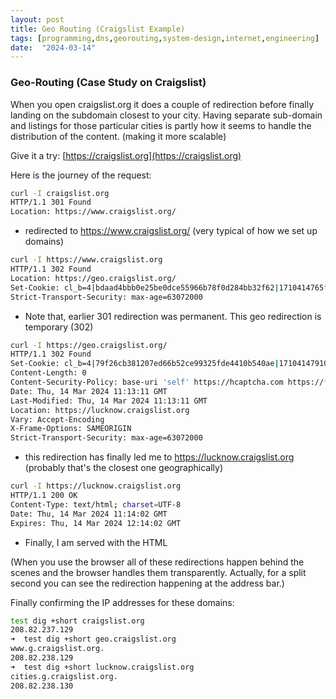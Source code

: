```yaml
---
layout: post
title: Geo Routing (Craigslist Example)
tags: [programming,dns,georouting,system-design,internet,engineering]
date:  "2024-03-14"
---
```


### Geo-Routing (Case Study on Craigslist)
When you open craigslist.org it does a couple of redirection before finally landing on the subdomain closest to your city. Having separate sub-domain and listings for those particular cities is partly how it seems to handle the distribution of the content. (making it more scalable)

Give it a try:
[https://craigslist.org](https://craigslist.org)

Here is the journey of the request:

```bash
curl -I craigslist.org
HTTP/1.1 301 Found
Location: https://www.craigslist.org/
```

- redirected to https://www.craigslist.org/ (very typical of how we set up domains)


```bash
curl -I https://www.craigslist.org
HTTP/1.1 302 Found
Location: https://geo.craigslist.org/
Set-Cookie: cl_b=4|bdaad4bbb0e25be0dce55966b78f0d284bb32f62|1710414765fUrHI;path=/;domain=.craigslist.org;secure;expires=Fri, 01-Jan-2038 00:00:00 GMT
Strict-Transport-Security: max-age=63072000
```

- Note that, earlier 301 redirection was permanent. This geo redirection is temporary (302)

```bash
curl -I https://geo.craigslist.org/
HTTP/1.1 302 Found
Set-Cookie: cl_b=4|79f26cb381207ed66b52ce99325fde4410b540ae|17104147910rTD0;path=/;domain=.craigslist.org;secure;expires=Fri, 01-Jan-2038 00:00:00 GMT
Content-Length: 0
Content-Security-Policy: base-uri 'self' https://hcaptcha.com https://*.hcaptcha.com; child-src https://*.craigslist.org; connect-src https://*.craigslist.org https://hcaptcha.com https://*.hcaptcha.com; font-src data:; form-action https://*.craigslist.org; frame-ancestors 'self'; frame-src https://*.craigslist.org https://duckduckgo.com/search.html; media-src data:; object-src 'none'; script-src 'unsafe-inline' 'unsafe-eval' https://*.craigslist.org https://hcaptcha.com https://*.hcaptcha.com; style-src 'unsafe-inline' https://*.craigslist.org https://hcaptcha.com https://*.hcaptcha.com
Date: Thu, 14 Mar 2024 11:13:11 GMT
Last-Modified: Thu, 14 Mar 2024 11:13:11 GMT
Location: https://lucknow.craigslist.org
Vary: Accept-Encoding
X-Frame-Options: SAMEORIGIN
Strict-Transport-Security: max-age=63072000
```

- this redirection has finally led me to https://lucknow.craigslist.org (probably that's the closest one geographically)

```bash
curl -I https://lucknow.craigslist.org
HTTP/1.1 200 OK
Content-Type: text/html; charset=UTF-8
Date: Thu, 14 Mar 2024 11:14:02 GMT
Expires: Thu, 14 Mar 2024 12:14:02 GMT
```

- Finally, I am served with the HTML

(When you use the browser all of these redirections happen behind the scenes and the browser handles them transparently. Actually, for a split second you can see the redirection happening at the address bar.)


Finally confirming the IP addresses for these domains:

```bash
test dig +short craigslist.org
208.82.237.129
➜  test dig +short geo.craigslist.org
www.g.craigslist.org.
208.82.238.129
➜  test dig +short lucknow.craigslist.org
cities.g.craigslist.org.
208.82.238.130
```